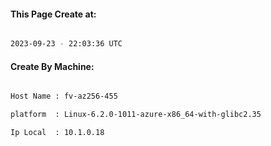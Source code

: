 
   
#### This Page Create at:

```bash

2023-09-23 - 22:03:36 UTC

```

#### Create By Machine:

```bash

Host Name : fv-az256-455

platform  : Linux-6.2.0-1011-azure-x86_64-with-glibc2.35

Ip Local  : 10.1.0.18

```

